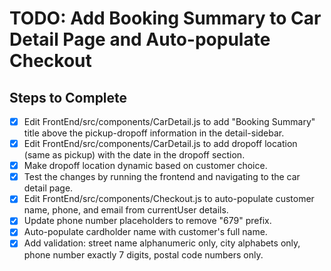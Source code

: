 # TODO: Add Booking Summary to Car Detail Page and Auto-populate Checkout

## Steps to Complete
- [x] Edit FrontEnd/src/components/CarDetail.js to add "Booking Summary" title above the pickup-dropoff information in the detail-sidebar.
- [x] Edit FrontEnd/src/components/CarDetail.js to add dropoff location (same as pickup) with the date in the dropoff section.
- [x] Make dropoff location dynamic based on customer choice.
- [x] Test the changes by running the frontend and navigating to the car detail page.
- [x] Edit FrontEnd/src/components/Checkout.js to auto-populate customer name, phone, and email from currentUser details.
- [x] Update phone number placeholders to remove "679" prefix.
- [x] Auto-populate cardholder name with customer's full name.
- [x] Add validation: street name alphanumeric only, city alphabets only, phone number exactly 7 digits, postal code numbers only.
